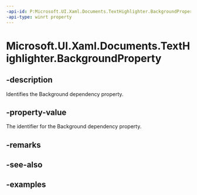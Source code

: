 ```yaml
---
-api-id: P:Microsoft.UI.Xaml.Documents.TextHighlighter.BackgroundProperty
-api-type: winrt property
---
```


<!-- Property syntax.
public DependencyProperty BackgroundProperty { get; }
-->

# Microsoft.UI.Xaml.Documents.TextHighlighter.BackgroundProperty

## -description

Identifies the Background dependency property.

## -property-value

The identifier for the Background dependency property.

## -remarks

## -see-also

## -examples

